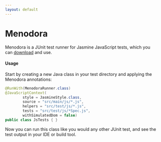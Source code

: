 ```yaml
---
layout: default
---
```


Menodora
========

Menodora is a JUnit test runner for Jasmine JavaScript tests, which you can [download][] and use.

[download]: https://github.com/netmelody/menodora/downloads

#### Usage

Start by creating a new Java class in your test directory and applying the Menodora annotations:

```java
@RunWith(MenodoraRunner.class)
@JavaScriptContext(
        style = JasmineStyle.class,
        source = "src/main/js/*.js",
        helpers = "src/test/js/*.js",
        tests = "src/test/js/*Spec.js",
        withSimulatedDom = false)
public class JsTests { }
```

Now you can run this class like you would any other JUnit test, and see the test output in your IDE or build tool.
